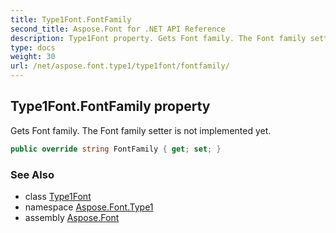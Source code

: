 ```yaml
---
title: Type1Font.FontFamily
second_title: Aspose.Font for .NET API Reference
description: Type1Font property. Gets Font family. The Font family setter is not implemented yet
type: docs
weight: 30
url: /net/aspose.font.type1/type1font/fontfamily/
---
```

## Type1Font.FontFamily property

Gets Font family. The Font family setter is not implemented yet.

```csharp
public override string FontFamily { get; set; }
```

### See Also

* class [Type1Font](../)
* namespace [Aspose.Font.Type1](../../type1font/)
* assembly [Aspose.Font](../../../)



